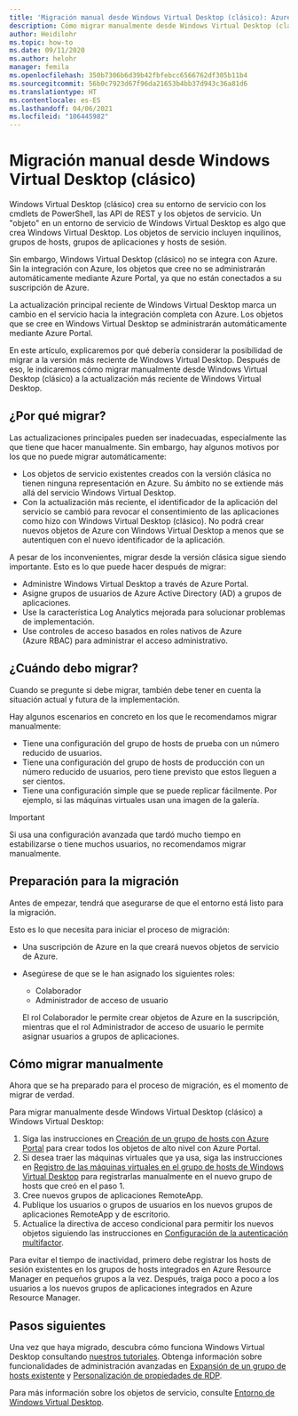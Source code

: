```yaml
---
title: 'Migración manual desde Windows Virtual Desktop (clásico): Azure'
description: Cómo migrar manualmente desde Windows Virtual Desktop (clásico) a Windows Virtual Desktop.
author: Heidilohr
ms.topic: how-to
ms.date: 09/11/2020
ms.author: helohr
manager: femila
ms.openlocfilehash: 350b7306b6d39b42fbfebcc6566762df305b11b4
ms.sourcegitcommit: 56b0c7923d67f96da21653b4bb37d943c36a81d6
ms.translationtype: HT
ms.contentlocale: es-ES
ms.lasthandoff: 04/06/2021
ms.locfileid: "106445982"
---
```

# <a name="migrate-manually-from-windows-virtual-desktop-classic"></a>Migración manual desde Windows Virtual Desktop (clásico)

Windows Virtual Desktop (clásico) crea su entorno de servicio con los cmdlets de PowerShell, las API de REST y los objetos de servicio. Un "objeto" en un entorno de servicio de Windows Virtual Desktop es algo que crea Windows Virtual Desktop. Los objetos de servicio incluyen inquilinos, grupos de hosts, grupos de aplicaciones y hosts de sesión.

Sin embargo, Windows Virtual Desktop (clásico) no se integra con Azure. Sin la integración con Azure, los objetos que cree no se administrarán automáticamente mediante Azure Portal, ya que no están conectados a su suscripción de Azure.

La actualización principal reciente de Windows Virtual Desktop marca un cambio en el servicio hacia la integración completa con Azure. Los objetos que se cree en Windows Virtual Desktop se administrarán automáticamente mediante Azure Portal.

En este artículo, explicaremos por qué debería considerar la posibilidad de migrar a la versión más reciente de Windows Virtual Desktop. Después de eso, le indicaremos cómo migrar manualmente desde Windows Virtual Desktop (clásico) a la actualización más reciente de Windows Virtual Desktop.

## <a name="why-migrate"></a>¿Por qué migrar?

Las actualizaciones principales pueden ser inadecuadas, especialmente las que tiene que hacer manualmente. Sin embargo, hay algunos motivos por los que no puede migrar automáticamente:

- Los objetos de servicio existentes creados con la versión clásica no tienen ninguna representación en Azure. Su ámbito no se extiende más allá del servicio Windows Virtual Desktop.
- Con la actualización más reciente, el identificador de la aplicación del servicio se cambió para revocar el consentimiento de las aplicaciones como hizo con Windows Virtual Desktop (clásico). No podrá crear nuevos objetos de Azure con Windows Virtual Desktop a menos que se autentiquen con el nuevo identificador de la aplicación.

A pesar de los inconvenientes, migrar desde la versión clásica sigue siendo importante. Esto es lo que puede hacer después de migrar:

- Administre Windows Virtual Desktop a través de Azure Portal.
- Asigne grupos de usuarios de Azure Active Directory (AD) a grupos de aplicaciones.
- Use la característica Log Analytics mejorada para solucionar problemas de implementación.
- Use controles de acceso basados en roles nativos de Azure (Azure RBAC) para administrar el acceso administrativo.

## <a name="when-should-i-migrate"></a>¿Cuándo debo migrar?

Cuando se pregunte si debe migrar, también debe tener en cuenta la situación actual y futura de la implementación.

Hay algunos escenarios en concreto en los que le recomendamos migrar manualmente:

- Tiene una configuración del grupo de hosts de prueba con un número reducido de usuarios.
- Tiene una configuración del grupo de hosts de producción con un número reducido de usuarios, pero tiene previsto que estos lleguen a ser cientos.
- Tiene una configuración simple que se puede replicar fácilmente. Por ejemplo, si las máquinas virtuales usan una imagen de la galería.

> [!IMPORTANT]
> Si usa una configuración avanzada que tardó mucho tiempo en estabilizarse o tiene muchos usuarios, no recomendamos migrar manualmente.

## <a name="prepare-for-migration"></a>Preparación para la migración

Antes de empezar, tendrá que asegurarse de que el entorno está listo para la migración.

Esto es lo que necesita para iniciar el proceso de migración:

- Una suscripción de Azure en la que creará nuevos objetos de servicio de Azure.
- Asegúrese de que se le han asignado los siguientes roles:
    
    - Colaborador
    - Administrador de acceso de usuario
    
    El rol Colaborador le permite crear objetos de Azure en la suscripción, mientras que el rol Administrador de acceso de usuario le permite asignar usuarios a grupos de aplicaciones.

## <a name="how-to-migrate-manually"></a>Cómo migrar manualmente

Ahora que se ha preparado para el proceso de migración, es el momento de migrar de verdad.

Para migrar manualmente desde Windows Virtual Desktop (clásico) a Windows Virtual Desktop:

1. Siga las instrucciones en [Creación de un grupo de hosts con Azure Portal](create-host-pools-azure-marketplace.md) para crear todos los objetos de alto nivel con Azure Portal.
2. Si desea traer las máquinas virtuales que ya usa, siga las instrucciones en [Registro de las máquinas virtuales en el grupo de hosts de Windows Virtual Desktop](create-host-pools-powershell.md#register-the-virtual-machines-to-the-windows-virtual-desktop-host-pool) para registrarlas manualmente en el nuevo grupo de hosts que creó en el paso 1.
3. Cree nuevos grupos de aplicaciones RemoteApp.
4. Publique los usuarios o grupos de usuarios en los nuevos grupos de aplicaciones RemoteApp y de escritorio.
5. Actualice la directiva de acceso condicional para permitir los nuevos objetos siguiendo las instrucciones en [Configuración de la autenticación multifactor](set-up-mfa.md).

Para evitar el tiempo de inactividad, primero debe registrar los hosts de sesión existentes en los grupos de hosts integrados en Azure Resource Manager en pequeños grupos a la vez. Después, traiga poco a poco a los usuarios a los nuevos grupos de aplicaciones integrados en Azure Resource Manager.

## <a name="next-steps"></a>Pasos siguientes

Una vez que haya migrado, descubra cómo funciona Windows Virtual Desktop consultando [nuestros tutoriales](create-host-pools-azure-marketplace.md). Obtenga información sobre funcionalidades de administración avanzadas en [Expansión de un grupo de hosts existente](expand-existing-host-pool.md) y [Personalización de propiedades de RDP](customize-rdp-properties.md).

Para más información sobre los objetos de servicio, consulte [Entorno de Windows Virtual Desktop](environment-setup.md).
